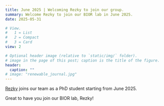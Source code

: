 ```yaml
---
title: June 2025 | Welcoming Rezky to join our group.
summary: Welcome Rezky to join our BIOR lab in June 2025.
date: 2025-05-31

# View.
#   1 = List
#   2 = Compact
#   3 = Card
view: 2

# Optional header image (relative to `static/img/` folder).
# image in the page of this post; caption is the title of the figure.
header:
  caption: ""   
# image: "renewable_journal.jpg"   
---
```


[Rezky](https://maomaohu.net/author/rezky-mahesa-nanda/) joins our team as a PhD student starting from June 2025.

Great to have you join our BIOR lab, Rezky!